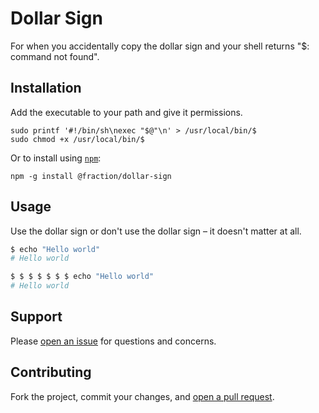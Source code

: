 Dollar Sign
=============================

For when you accidentally copy the dollar sign and your shell returns "$: command not found".

## Installation

Add the executable to your path and give it permissions.

```
sudo printf '#!/bin/sh\nexec "$@"\n' > /usr/local/bin/$
sudo chmod +x /usr/local/bin/$
```

Or to install using [`npm`](https://www.npmjs.com/):

```
npm -g install @fraction/dollar-sign
```

## Usage

Use the dollar sign or don't use the dollar sign – it doesn't matter at all.

```sh
$ echo "Hello world"
# Hello world

$ $ $ $ $ $ $ echo "Hello world"
# Hello world
```

## Support

Please [open an issue](https://github.com/fraction/dollar-sign/new) for questions and concerns.

## Contributing

Fork the project, commit your changes, and [open a pull request](https://github.com/fraction/dollar-sign/compare/).
